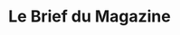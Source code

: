 ---
layout: note_index
title: Le Brief du Magazine
permalink: /notes/
intro: Les meilleurs liens du jour pour les webdesigners et les développeurs. Cette sélection est compilée avec soin toutes les 24 heures en fonction de l'actualité et des nouveautés en Web design.
bgimgheader: true
---